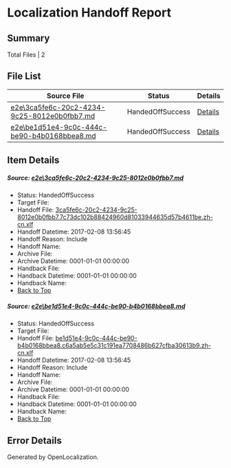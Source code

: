 # <a name='report-top'></a> Localization Handoff Report

## Summary
 Total Files | 2

## File List
 Source File | Status | Details 
 ----------- | ------ | ------- 
 [e2e\3ca5fe6c-20c2-4234-9c25-8012e0b0fbb7.md](https://github.com/OpenLocalizationTestOrg/ol-test0/blob/5d292b0bea602ab4ffa5e39acb2c31beced5b4fd/e2e/3ca5fe6c-20c2-4234-9c25-8012e0b0fbb7.md) | HandedOffSuccess | [Details](#6f668ad335af54c248fa2e3ceafb95a24cb931a91)
 [e2e\be1d51e4-9c0c-444c-be90-b4b0168bbea8.md](https://github.com/OpenLocalizationTestOrg/ol-test0/blob/5d292b0bea602ab4ffa5e39acb2c31beced5b4fd/e2e/be1d51e4-9c0c-444c-be90-b4b0168bbea8.md) | HandedOffSuccess | [Details](#39ba04d26430235e03ee7e7af6e880b7f8fa77232)

## Item Details
##### <a name='6f668ad335af54c248fa2e3ceafb95a24cb931a91'></a> Source: [e2e\3ca5fe6c-20c2-4234-9c25-8012e0b0fbb7.md](https://github.com/OpenLocalizationTestOrg/ol-test0/blob/5d292b0bea602ab4ffa5e39acb2c31beced5b4fd/e2e/3ca5fe6c-20c2-4234-9c25-8012e0b0fbb7.md)
* Status: HandedOffSuccess
* Target File: 
* Handoff File: [3ca5fe6c-20c2-4234-9c25-8012e0b0fbb7.7c73dc102b88424960d81033944635d57b4611be.zh-cn.xlf](https://github.com/OpenLocalizationTestOrg/ol-test0-handoff/blob/2ca352d65c0a55f732d318df3b325fa67acb1e5a/ol-handoff/OpenLocalizationTestOrg/ol-test0-zhcn/shujia/ht/3ca5fe6c-20c2-4234-9c25-8012e0b0fbb7.7c73dc102b88424960d81033944635d57b4611be.zh-cn.xlf)
* Handoff Datetime: 2017-02-08 13:56:45
* Handoff Reason: Include
* Handoff Name: 
* Archive File: 
* Archive Datetime: 0001-01-01 00:00:00
* Handback File: 
* Handback Datetime: 0001-01-01 00:00:00
* Handback Name: 
* [Back to Top](#report-top)

##### <a name='39ba04d26430235e03ee7e7af6e880b7f8fa77232'></a> Source: [e2e\be1d51e4-9c0c-444c-be90-b4b0168bbea8.md](https://github.com/OpenLocalizationTestOrg/ol-test0/blob/5d292b0bea602ab4ffa5e39acb2c31beced5b4fd/e2e/be1d51e4-9c0c-444c-be90-b4b0168bbea8.md)
* Status: HandedOffSuccess
* Target File: 
* Handoff File: [be1d51e4-9c0c-444c-be90-b4b0168bbea8.c6a5ab5e5c31c191ea7708486b627cfba30613b9.zh-cn.xlf](https://github.com/OpenLocalizationTestOrg/ol-test0-handoff/blob/2ca352d65c0a55f732d318df3b325fa67acb1e5a/ol-handoff/OpenLocalizationTestOrg/ol-test0-zhcn/shujia/ht/be1d51e4-9c0c-444c-be90-b4b0168bbea8.c6a5ab5e5c31c191ea7708486b627cfba30613b9.zh-cn.xlf)
* Handoff Datetime: 2017-02-08 13:56:45
* Handoff Reason: Include
* Handoff Name: 
* Archive File: 
* Archive Datetime: 0001-01-01 00:00:00
* Handback File: 
* Handback Datetime: 0001-01-01 00:00:00
* Handback Name: 
* [Back to Top](#report-top)


## Error Details

Generated by OpenLocalization.
